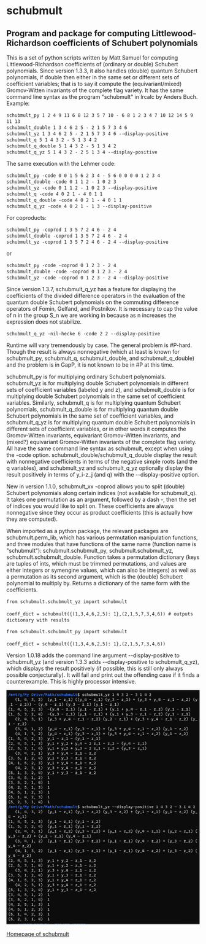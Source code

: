# schubmult

## Program and package for computing Littlewood-Richardson coefficients of Schubert polynomials

This is a set of python scripts written by Matt Samuel for computing Littlewood-Richardson coefficients of (ordinary or double) Schubert polynomials. Since version 1.3.3, it also handles (double) quantum Schubert polynomials, if double then either in the same set or different sets of coefficient variables; that is to say it compute the (equivariant/mixed) Gromov-Witten invariants of the complete flag variety. It has the same command line syntax as the program "schubmult" in lrcalc by Anders Buch. Example:

```
schubmult_py 1 2 4 9 11 6 8 12 3 5 7 10 - 6 8 1 2 3 4 7 10 12 14 5 9 11 13  
schubmult_double 1 3 4 6 2 5 - 2 1 5 7 3 4 6  
schubmult_yz 1 3 4 6 2 5 - 2 1 5 7 3 4 6 --display-positive
schubmult_q 5 1 4 3 2 - 5 1 3 4 2
schubmult_q_double 5 1 4 3 2 - 5 1 3 4 2
schubmult_q_yz 5 1 4 3 2 - 2 5 1 3 4 --display-positive
```

The same execution with the Lehmer code:

```
schubmult_py -code 0 0 1 5 6 2 3 4 - 5 6 0 0 0 0 1 2 3 4
schubmult_double -code 0 1 1 2 - 1 0 2 3
schubmult_yz -code 0 1 1 2 - 1 0 2 3 --display-positive
schubmult_q -code 4 0 2 1 - 4 0 1 1
schubmult_q_double -code 4 0 2 1 - 4 0 1 1
schubmult_q_yz -code 4 0 2 1 - 1 3 --display-positive
```

For coproducts:
```
schubmult_py -coprod 1 3 5 7 2 4 6 - 2 4
schubmult_double -coprod 1 3 5 7 2 4 6 - 2 4
schubmult_yz -coprod 1 3 5 7 2 4 6 - 2 4 --display-positive
```
or
```
schubmult_py -code -coprod 0 1 2 3 - 2 4
schubmult_double -code -coprod 0 1 2 3 - 2 4
schubmult_yz -code -coprod 0 1 2 3 - 2 4 --display-positive
```

Since version 1.3.7, schubmult_q_yz has a feature for displaying the coefficients of the divided difference operators in the evaluation of the quantum double Schubert polynomials on the commuting difference operators of Fomin, Gelfand, and Postnikov. It is necessary to cap the value of n in the group S_n we are working in because as n increases the expression does not stabilize.
```
schubmult_q_yz -nil-hecke 6 -code 2 2 --display-positive
```

Runtime will vary tremendously by case. The general problem is #P-hard. Though the result is always nonnegative (which at least is known for schubmult_py, schubmult_q, schubmult_double, and schubmult_q_double) and the problem is in GapP, it is not known to be in #P at this time.

schubmult_py is for multiplying ordinary Schubert polynomials. schubmult_yz is for multiplying double Schubert polynomials in different sets of coefficient variables (labeled y and z), and schubmult_double is for multiplying double Schubert polynomials in the same set of coefficient variables. Similarly, schubmult_q is for multiplying quantum Schubert polynomials, schubmult_q_double is for multiplying quantum double Schubert polynomials in the same set of coefficient variables, and schubmult_q_yz is for multiplying quantum double Schubert polynomials in different sets of coefficient variables, or in other words it computes the Gromov-Witten invariants, equivariant Gromov-Witten invariants, and (mixed?) equivariant Gromov-Witten invariants of the complete flag variety. All have the same command line syntax as schubmult, except when using the -code option. schubmult_double/schubmult_q_double display the result with nonnegative coefficients in terms of the negative simple roots (and the q variables), and schubmult_yz and schubmult_q_yz optionally display the result positively in terms of y_i-z_j (and q) with the --display-positive option.

New in version 1.1.0, schubmult_xx -coprod allows you to split (double) Schubert polynomials along certain indices (not available for schubmult_q). It takes one permutation as an argument, followed by a dash -, then the set of indices you would like to split on. These coefficients are always nonnegative since they occur as product coefficients (this is actually how they are computed).

When imported as a python package, the relevant packages are schubmult.perm_lib, which has various permutation manipulation functions, and three modules that have functions of the same name (function name is "schubmult"): schubmult.schubmult_py, schubmult.schubmult_yz, schubmult.schubmult_double. Function takes a permutation dictionary (keys are tuples of ints, which must be trimmed permutations, and values are either integers or symengine values, which can also be integers) as well as a permutation as its second argument, which is the (double) Schubert polynomial to multiply by. Returns a dictionary of the same form with the coefficients.

```
from schubmult.schubmult_yz import schubmult  
  
coeff_dict = schubmult({(1,3,4,6,2,5): 1},(2,1,5,7,3,4,6)) # outputs dictionary with results  
```


```
from schubmult.schubmult_py import schubmult  
  
coeff_dict = schubmult({(1,3,4,6,2,5): 1},(2,1,5,7,3,4,6))
```

Version 1.0.18 adds the command line argument --display-positive to schubmult_yz (and version 1.3.3 adds --display-positive to schubmult_q_yz), which displays the result positively (if possible, this is still only always possible conjecturally). It will fail and print out the offending case if it finds a counterexample. This is highly processor intensive.

![](https://raw.githubusercontent.com/matthematics/schubmult/main/positive_image.png)

[Homepage of schubmult](http://schubmult.org/)